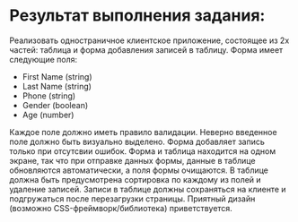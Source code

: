 Результат выполнения задания:
===

Реализовать одностраничное клиентское приложение, состоящее из 2х частей: таблица и форма добавления записей в таблицу.
Форма имеет следующие поля:

- First Name (string)
- Last Name (string)
- Phone (string)
- Gender (boolean)
- Age (number)

Каждое поле должно иметь правило валидации. Неверно введенное поле должно быть визуально выделено. Форма добавляет запись только при отсутсвии ошибок. Форма и таблица находится на одном экране, так что при отправке данных формы, данные в таблице обновляются автоматически, а поля формы очищаются.
В таблице должна быть предусмотрена сортировка по каждому из полей и удаление записей.
Записи в таблице должны сохраняться на клиенте и подгружаться после перезагрузки страницы.
Приятный дизайн (возможно CSS-фреймворк/библиотека) приветствуется.